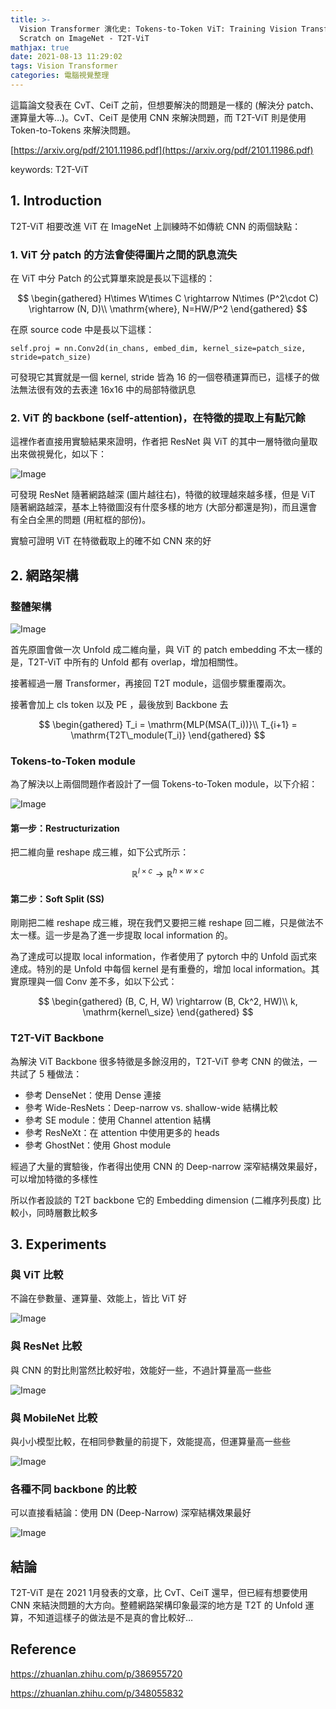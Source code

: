 ```yaml
---
title: >-
  Vision Transformer 演化史: Tokens-to-Token ViT: Training Vision Transformers from
  Scratch on ImageNet - T2T-ViT
mathjax: true
date: 2021-08-13 11:29:02
tags: Vision Transformer
categories: 電腦視覺整理
---
```


這篇論文發表在 CvT、CeiT 之前，但想要解決的問題是一樣的 (解決分 patch、運算量大等…)。CvT、CeiT 是使用 CNN 來解決問題，而 T2T-ViT 則是使用 Token-to-Tokens 來解決問題。

[https://arxiv.org/pdf/2101.11986.pdf](https://arxiv.org/pdf/2101.11986.pdf)

keywords: T2T-ViT
<!--more-->

## 1. Introduction

T2T-ViT 相要改進 ViT 在 ImageNet 上訓練時不如傳統 CNN 的兩個缺點：

### 1. ViT 分 patch 的方法會使得圖片之間的訊息流失

在 ViT 中分 Patch 的公式算單來說是長以下這樣的：

$$
\begin{gathered}
H\times W\times C \rightarrow N\times (P^2\cdot C) \rightarrow (N, D)\\
\mathrm{where}, N=HW/P^2
\end{gathered}
$$

在原 source code 中是長以下這樣：

```python=
self.proj = nn.Conv2d(in_chans, embed_dim, kernel_size=patch_size, stride=patch_size)
```

可發現它其實就是一個 kernel, stride 皆為 16 的一個卷積運算而已，這樣子的做法無法很有效的去表達 16x16 中的局部特徵訊息

### 2. ViT 的 backbone (self-attention)，在特徵的提取上有點冗餘

這裡作者直接用實驗結果來證明，作者把 ResNet 與 ViT 的其中一層特徵向量取出來做視覺化，如以下：

![Image](https://i.imgur.com/UH57D4h.png)

可發現 ResNet 隨著網路越深 (圖片越往右)，特徵的紋理越來越多樣，但是 ViT 隨著網路越深，基本上特徵圖沒有什麼多樣的地方 (大部分都還是狗)，而且還會有全白全黑的問題 (用紅框的部份)。

實驗可證明 ViT 在特徵截取上的確不如 CNN 來的好

## 2. 網路架構

### 整體架構

![Image](https://i.imgur.com/gdo0RUu.png)

首先原圖會做一次 Unfold 成二維向量，與 ViT 的 patch embedding 不太一樣的是，T2T-ViT 中所有的 Unfold 都有 overlap，增加相關性。

接著經過一層 Transformer，再接回 T2T module，這個步驟重覆兩次。

接著會加上 cls token 以及 PE ，最後放到 Backbone 去

$$
\begin{gathered}
T_i = \mathrm{MLP(MSA(T_i))}\\
T_{i+1} = \mathrm{T2T\_module(T_i)}
\end{gathered}
$$

### Tokens-to-Token module

為了解決以上兩個問題作者設計了一個 Tokens-to-Token module，以下介紹：

![Image](https://i.imgur.com/lDqEniJ.png)

#### 第一步：Restructurization

把二維向量 reshape 成三維，如下公式所示：

$$
\mathbb{R}^{l\times c} \rightarrow \mathbb{R}^{h\times w\times c}
$$

#### 第二步：Soft Split (SS)

剛剛把二維 reshape 成三維，現在我們又要把三維 reshape 回二維，只是做法不太一樣。這一步是為了進一步提取 local information 的。

為了達成可以提取 local information，作者使用了 pytorch 中的 Unfold 函式來達成。特別的是 Unfold 中每個 kernel 是有重疊的，增加 local information。其實原理與一個 Conv 差不多，如以下公式：

$$
\begin{gathered}
(B, C, H, W) \rightarrow (B, Ck^2, HW)\\
k, \mathrm{kernel\_size}
\end{gathered}
$$

### T2T-ViT Backbone

為解決 ViT Backbone 很多特徵是多餘沒用的，T2T-ViT 參考 CNN 的做法，一共試了 5 種做法：

* 參考 DenseNet：使用 Dense 連接
* 參考 Wide-ResNets：Deep-narrow vs. shallow-wide 結構比較
* 參考 SE module：使用 Channel attention 結構
* 參考 ResNeXt：在 attention 中使用更多的 heads
* 參考 GhostNet：使用 Ghost module

經過了大量的實驗後，作者得出使用 CNN 的 Deep-narrow 深窄結構效果最好，可以增加特徵的多樣性

所以作者設談的 T2T backbone 它的 Embedding dimension (二維序列長度) 比較小，同時層數比較多

## 3. Experiments

### 與 ViT 比較

不論在參數量、運算量、效能上，皆比 ViT 好

![Image](https://i.imgur.com/KJGikvO.png)

### 與 ResNet 比較

與 CNN 的對比則當然比較好啦，效能好一些，不過計算量高一些些

![Image](https://i.imgur.com/bt9DepO.png)

### 與 MobileNet 比較

與小小模型比較，在相同參數量的前提下，效能提高，但運算量高一些些

![Image](https://i.imgur.com/8yQ4IwG.png)

### 各種不同 backbone 的比較

可以直接看結論：使用 DN (Deep-Narrow) 深窄結構效果最好

![Image](https://i.imgur.com/end7cto.png)

## 結論

T2T-ViT 是在 2021 1月發表的文章，比 CvT、CeiT 還早，但已經有想要使用 CNN 來結決問題的大方向。整體網路架構印象最深的地方是 T2T 的 Unfold 運算，不知道這樣子的做法是不是真的會比較好…

## Reference

https://zhuanlan.zhihu.com/p/386955720

https://zhuanlan.zhihu.com/p/348055832